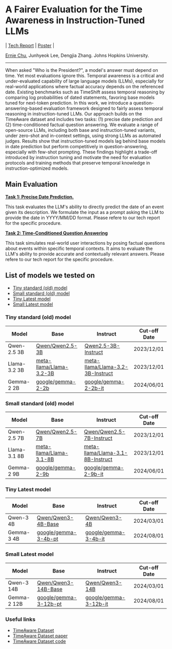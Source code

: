 # A Fairer Evaluation for the Time Awareness in Instruction-Tuned LLMs

| [Tech Report](tech-report.pdf) | [Poster](poster.pdf) |

[Ernie Chu](https://www.cs.jhu.edu/~schu23/), Junhyeok Lee, Dengjia Zhang. Johns Hopkins University.

---

When asked "Who is the President?", a model's answer must depend on time. Yet most evaluations ignore this. Temporal awareness is a critical and under-evaluated capability of large language models (LLMs), especially for real-world applications where factual accuracy depends on the referenced date. Existing benchmarks such as TimeShift assess temporal reasoning by comparing log probabilities of dated statements, favoring base models tuned for next-token prediction. In this work, we introduce a question-answering-based evaluation framework designed to fairly assess temporal reasoning in instruction-tuned LLMs. Our approach builds on the TimeAware dataset and includes two tasks: (1) precise date prediction and (2) time-conditioned factual question answering. We evaluate a range of open-source LLMs, including both base and instruction-tuned variants, under zero-shot and in-context settings, using strong LLMs as automated judges. Results show that instruction-tuned models lag behind base models in date prediction but perform competitively in question-answering, especially with few-shot prompting. These findings highlight a trade-off introduced by instruction tuning and motivate the need for evaluation protocols and training methods that preserve temporal knowledge in instruction-optimized models.

## Main Evaluation

[**Task 1: Precise Date Prediction.**](task1)


This task evaluates the LLM's ability to directly predict the date of an event given its description. We formulate the input as a prompt asking the LLM to provide the date in YYYY/MM/DD format. Please refere to our tech report for the specific procedure.


**[Task 2: Time-Conditioned Question Answering](task2)**

This task simulates real-world user interactions by posing factual questions about events within specific temporal contexts. It aims to evaluate the LLM's ability to provide accurate and contextually relevant answers. Please refere to our tech report for the specific procedure.


## List of models we tested on
- [Tiny standard (old) model](#tiny-standard-old-model)
- [Small standard (old) model](#small-standard-old-model)
- [Tiny Latest model](#tiny-latest-model)
- [Small Latest model](#small-latest-model)
  
### Tiny standard (old) model
|Model|Base|Instruct|Cut-off Date|
|-|-|-|-|
|Qwen-2.5 3B|[Qwen/Qwen2.5-3B](https://huggingface.co/Qwen/Qwen2.5-3B)|[Qwen2.5-3B-Instruct](https://huggingface.co/Qwen/Qwen2.5-3B-Instruct)|2023/12/01|
|Llama-3.2 3B|[meta-llama/Llama-3.2-3B](https://huggingface.co/meta-llama/Llama-3.2-3B)|[meta-llama/Llama-3.2-3B-Instruct](https://huggingface.co/meta-llama/Llama-3.2-3B-Instruct)|2023/12/01|
|Gemma-2 2B|[google/gemma-2-2b](https://huggingface.co/google/gemma-2-2b)|[google/gemma-2-2b-it](https://huggingface.co/google/gemma-2-2b-it)|2024/06/01|

### Small standard (old) model
|Model|Base|Instruct|Cut-off Date|
|-|-|-|-|
|Qwen-2.5 7B|[Qwen/Qwen2.5-7B](https://huggingface.co/Qwen/Qwen2.5-7B)|[Qwen/Qwen2.5-7B-Instruct](https://huggingface.co/Qwen/Qwen2.5-7B-Instruct)|2023/12/01|
|Llama-3.1 8B|[meta-llama/Llama-3.1-8B](https://huggingface.co/meta-llama/Llama-3.1-8B)|[meta-llama/Llama-3.1-8B-Instruct](https://huggingface.co/meta-llama/Llama-3.1-8B-Instruct)|2023/12/01|
|Gemma-2 9B|[google/gemma-2-9b](https://huggingface.co/google/gemma-2-9b)|[google/gemma-2-9b-it](https://huggingface.co/google/gemma-2-9b-it)|2024/06/01|


### Tiny Latest model
|Model|Base|Instruct|Cut-off Date|
|-|-|-|-|
|Qwen-3 4B|[Qwen/Qwen3-4B-Base](https://huggingface.co/Qwen/Qwen3-4B-Base)|[Qwen/Qwen3-4B](https://huggingface.co/Qwen/Qwen3-4B)|2024/03/01|
|Gemma-3 4B|[google/gemma-3-4b-pt](https://huggingface.co/google/gemma-3-4b-pt)|[google/gemma-3-4b-it](https://huggingface.co/google/gemma-3-4b-it)|2024/08/01|

### Small Latest model
|Model|Base|Instruct|Cut-off Date|
|-|-|-|-|
|Qwen-3 14B|[Qwen/Qwen3-14B-Base](https://huggingface.co/Qwen/Qwen3-14B-Base)|[Qwen/Qwen3-14B](https://huggingface.co/Qwen/Qwen3-14B)|2024/03/01|
|Gemma-2 12B|[google/gemma-3-12b-pt](https://huggingface.co/google/gemma-3-12b-pt)|[google/gemma-3-12b-it](https://huggingface.co/google/gemma-3-12b-it)|2024/08/01|


### Useful links
- [TimeAware Dataset](https://huggingface.co/datasets/hereldav/TimeAware)
- [TimeAware Dataset paper](https://arxiv.org/abs/2409.13338)
- [TimeAware Dataset code](https://github.com/vojtechbartek/timeaware)
